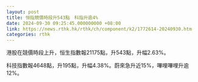 ```yaml
---
layout: post
title: 恒指競價時段升543點　科指升逾4%
date: 2024-09-30 09:25:45.000000000 +08:00
link: https://news.rthk.hk/rthk/ch/component/k2/1772614-20240930.htm
categories: rthk
---
```


港股在競價時段上升，恒生指數報21175點，升543點，升幅2.63%。

科技指數報4648點，升195點，升幅4.38%。蔚來急升近15%，嗶哩嗶哩升逾12%。
